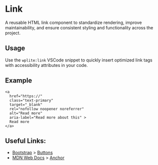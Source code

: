 # Link

A reusable HTML link component to standardize rendering, improve maintainability, and ensure consistent styling and functionality across the project.

## Usage

Use the `wplite:link` VSCode snippet to quickly insert optimized link tags with accessibility attributes in your code.

## Example

```phtml
<a
  href="https://"
  class="text-primary"
  target="_blank"
  rel="nofollow noopener noreferrer"
  alt="Read more"
  aria-label="Read more about this" >
  Read more
</a>
```

## Useful Links:

- [Bootstrap](https://getbootstrap.com/) > [Buttons](https://getbootstrap.com/docs/5.3/components/buttons/)
- [MDN Web Docs](https://developer.mozilla.org/en-US/) > [Anchor](https://developer.mozilla.org/en-US/docs/Web/HTML/Element/a)
